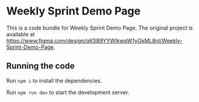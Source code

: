 
  # Weekly Sprint Demo Page

  This is a code bundle for Weekly Sprint Demo Page. The original project is available at https://www.figma.com/design/qKSB9YYWIkwpW1yGkML8nl/Weekly-Sprint-Demo-Page.

  ## Running the code

  Run `npm i` to install the dependencies.

  Run `npm run dev` to start the development server.
  
